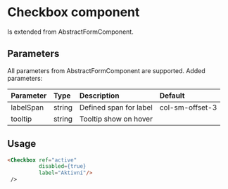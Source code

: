 # Checkbox component

Is extended from AbstractFormComponent.

## Parameters

All parameters from AbstractFormComponent are supported. Added parameters:

| Parameter | Type | Description | Default  |
| - | :- | :- | :- |
| labelSpan  | string | Defined span for label | col-sm-offset-3 |
| tooltip  | string | Tooltip show on hover| | |

## Usage

```html
<Checkbox ref="active"
          disabled={true}
          label="Aktivní"/>
 />
```

